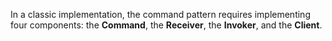In a classic implementation, the command pattern requires implementing four components: the **Command**, the **Receiver**, the **Invoker**, and the **Client**.